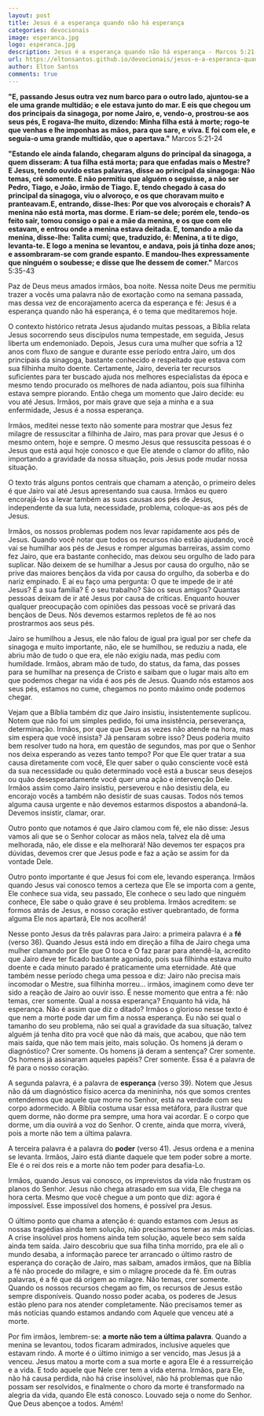 ```yaml
---
layout: post
title: Jesus é a esperança quando não há esperança
categories: devocionais
image: esperanca.jpg
logo: esperanca.jpg
description: Jesus é a esperança quando não há esperança - Marcos 5:21-24 e Marcos 5:35-43
url: https://eltonsantos.github.io/devocionais/jesus-e-a-esperanca-quando-nao-ha-esperanca/
author: Elton Santos
comments: true
---
```


__"E, passando Jesus outra vez num barco para o outro lado, ajuntou-se a ele uma grande multidão; e ele estava junto do mar. E eis que chegou um dos principais da sinagoga, por nome Jairo, e, vendo-o, prostrou-se aos seus pés, E rogava-lhe muito, dizendo: Minha filha está à morte; rogo-te que venhas e lhe imponhas as mãos, para que sare, e viva. E foi com ele, e seguia-o uma grande multidão, que o apertava."__
Marcos 5:21-24

__"Estando ele ainda falando, chegaram alguns do principal da sinagoga, a quem disseram: A tua filha está morta; para que enfadas mais o Mestre? E Jesus, tendo ouvido estas palavras, disse ao principal da sinagoga: Não temas, crê somente. E não permitiu que alguém o seguisse, a não ser Pedro, Tiago, e João, irmão de Tiago. E, tendo chegado à casa do principal da sinagoga, viu o alvoroço, e os que choravam muito e pranteavam.E, entrando, disse-lhes: Por que vos alvoroçais e chorais? A menina não está morta, mas dorme. E riam-se dele; porém ele, tendo-os feito sair, tomou consigo o pai e a mãe da menina, e os que com ele estavam, e entrou onde a menina estava deitada. E, tomando a mão da menina, disse-lhe: Talita cumi; que, traduzido, é: Menina, a ti te digo, levanta-te. E logo a menina se levantou, e andava, pois já tinha doze anos; e assombraram-se com grande espanto. E mandou-lhes expressamente que ninguém o soubesse; e disse que lhe dessem de comer."__
Marcos 5:35-43

<p class="intro"><span class="dropcap">P</span>az de Deus meus amados irmãos, boa noite. Nessa noite Deus me permitiu trazer a vocês uma palavra não de exortação como na semana passada, mas dessa vez de encorajamento acerca da esperança e fé: Jesus é a esperança quando não há esperança, é o tema que meditaremos hoje.</p>

O contexto histórico retrata Jesus ajudando muitas pessoas, a Bíblia relata Jesus socorrendo seus discípulos numa tempestade, em seguida, Jesus liberta um endemoniado. Depois, Jesus cura uma mulher que sofria a 12 anos com fluxo de sangue e durante esse período entra Jairo, um dos principais da sinagoga, bastante conhecido e respeitado que estava com sua filhinha muito doente. Certamente, Jairo, deveria ter recursos suficientes para ter buscado ajuda nos melhores especialistas da época e mesmo tendo procurado os melhores de nada adiantou, pois sua filhinha estava sempre piorando. Então chega um momento que Jairo decide: eu vou até Jesus. Irmãos, por mais grave que seja a minha e a sua enfermidade, Jesus é a nossa esperança.

Irmãos, meditei nesse texto não somente para mostrar que Jesus fez milagre de ressuscitar a filhinha de Jairo, mas para provar que Jesus é o mesmo ontem, hoje e sempre. O mesmo Jesus que ressuscita pessoas é o Jesus que está aqui hoje conosco e que Ele atende o clamor do aflito, não importando a gravidade da nossa situação, pois Jesus pode mudar nossa situação.

O texto trás alguns pontos centrais que chamam a atenção, o primeiro deles é que Jairo vai até Jesus apresentando sua causa. Irmãos eu quero encorajá-los a levar também as suas causas aos pés de Jesus, independente da sua luta, necessidade, problema, coloque-as aos pés de Jesus.

Irmãos, os nossos problemas podem nos levar rapidamente aos pés de Jesus. Quando você notar que todos os recursos não estão ajudando, você vai se humilhar aos pés de Jesus e romper algumas barreiras, assim como fez Jairo, que era bastante conhecido, mas deixou seu orgulho de lado para suplicar. Não deixem de se humilhar a Jesus por causa do orgulho, não se prive das maiores bençãos da vida por causa do orgulho, da soberba e do nariz empinado. E aí eu faço uma pergunta: O que te impede de ir até Jesus? É a sua família? É o seu trabalho? São os seus amigos? Quantas pessoas deixam de ir até Jesus por causa de críticas. Enquanto houver qualquer preocupação com opiniões das pessoas você se privará das bençãos de Deus. Nós devemos estarmos repletos de fé ao nos prostrarmos aos seus pés.

Jairo se humilhou a Jesus, ele não falou de igual pra igual por ser chefe da sinagoga e muito importante, não, ele se humilhou, se reduziu a nada, ele abriu mão de tudo o que era, ele não exigiu nada, mas pediu com humildade. Irmãos, abram mão de tudo, do status, da fama, das posses para se humilhar na presença de Cristo e saibam que o lugar mais alto em que podemos chegar na vida é aos pés de Jesus. Quando nós estamos aos seus pés, estamos no cume, chegamos no ponto máximo onde podemos chegar.

Vejam que a Bíblia também diz que Jairo insistiu, insistentemente suplicou. Notem que não foi um simples pedido, foi uma insistência, perseverança, determinação. Irmãos, por que que Deus as vezes não atende na hora, mas sim espera que você insista? Já pensaram sobre isso? Deus poderia muito bem resolver tudo na hora, em questão de segundos, mas por que o Senhor nos deixa esperando as vezes tanto tempo? Por que Ele quer tratar a sua causa diretamente com você, Ele quer saber o quão consciente você está da sua necessidade ou quão determinado você está a buscar seus desejos ou quão desesperadamente você quer uma ação e intervenção Dele. Irmãos assim como Jairo insistiu, perseverou e não desistiu dela, eu encorajo vocês a também não desistir de suas causas. Todos nós temos alguma causa urgente e não devemos estarmos dispostos a abandoná-la. Devemos insistir, clamar, orar.

Outro ponto que notamos é que Jairo clamou com fé, ele não disse: Jesus vamos ali que se o Senhor colocar as mãos nela, talvez ela dê uma melhorada, não, ele disse e ela melhorará! Não devemos ter espaços pra dúvidas, devemos crer que Jesus pode e faz a ação se assim for da vontade Dele.

Outro ponto importante é que Jesus foi com ele, levando esperança. Irmãos quando Jesus vai conosco temos a certeza que Ele se importa com a gente, Ele conhece sua vida, seu passado, Ele conhece o seu lado que ninguém conhece, Ele sabe o quão grave é seu problema. Irmãos acreditem: se formos atrás de Jesus, e nosso coração estiver quebrantado, de forma alguma Ele nos apartará, Ele nos acolherá!

Nesse ponto Jesus da três palavras para Jairo: a primeira palavra é a **fé** (verso 36). Quando Jesus está indo em direção a filha de Jairo chega uma mulher clamando por Ele que O toca e O faz parar para atendê-la, acredito que Jairo deve ter ficado bastante agoniado, pois sua filhinha estava muito doente e cada minuto parado é praticamente uma eternidade. Até que também nesse período chega uma pessoa e diz: Jairo não precisa mais incomodar o Mestre, sua filhinha morreu... irmãos, imaginem como deve ter sido a reação de Jairo ao ouvir isso. É nesse momento que entra a fé: não temas, crer somente. Qual a nossa esperança? Enquanto há vida, há esperança. Não é assim que diz o ditado? Irmãos o glorioso nesse texto é que nem a morte pode dar um fim a nossa esperança. Eu não sei qual o tamanho do seu problema, não sei qual a gravidade da sua situação, talvez alguém já tenha dito pra você que não dá mais, que acabou, que não tem mais saída, que não tem mais jeito, mais solução. Os homens já deram o diagnóstico? Crer somente. Os homens já deram a sentença? Crer somente. Os homens já assinaram aqueles papéis? Crer somente. Essa é a palavra de fé para o nosso coração.

A segunda palavra, é a palavra de **esperança** (verso 39). Notem que Jesus não dá um diagnóstico físico acerca da menininha, nós que somos crentes entendemos que aquele que morre no Senhor, está na verdade com seu corpo adormecido. A Bíblia costuma usar essa metáfora, para ilustrar que quem dorme, não dorme pra sempre, uma hora vai acordar. E o corpo que dorme, um dia ouvirá a voz do Senhor. O crente, ainda que morra, viverá, pois a morte não tem a última palavra.

A terceira palavra é a palavra do **poder** (verso 41). Jesus ordena e a menina se levanta. Irmãos, Jairo está diante daquele que tem poder sobre a morte. Ele é o rei dos reis e a morte não tem poder para desafia-Lo.

Irmãos, quando Jesus vai conosco, os imprevistos da vida não frustram os planos do Senhor. Jesus não chega atrasado em sua vida, Ele chega na hora certa. Mesmo que você chegue a um ponto que diz: agora é impossível. Esse impossível dos homens, é possível pra Jesus.

O último ponto que chama a atenção é: quando estamos com Jesus as nossas tragédias ainda tem solução, não precisamos temer as más notícias. A crise insolúvel pros homens ainda tem solução, aquele beco sem saída ainda tem saída. Jairo descobriu que sua filha tinha morrido, pra ele ali o mundo desaba, a informação parece ter arrancado o último rastro de esperança do coração de Jairo, mas saibam, amados irmãos, que na Bíblia a fé não procede do milagre, e sim o milagre procede da fé. Em outras palavras, é a fé que dá origem ao milagre. Não temas, crer somente. Quando os nossos recursos chegam ao fim, os recursos de Jesus estão sempre disponíveis. Quando nosso poder acaba, os poderes de Jesus estão pleno para nos atender completamente. Não precisamos temer as más notícias quando estamos andando com Aquele que venceu até a morte.

Por fim irmãos, lembrem-se: **a morte não tem a última palavra**. Quando a menina se levantou, todos ficaram admirados, inclusive aqueles que estavam rindo. A morte é o último inimigo a ser vencido, mas Jesus já a venceu. Jesus matou a morte com a sua morte e agora Ele é a ressurreição e a vida. E todo aquele que Nele crer tem a vida eterna. Irmãos, para Ele, não há causa perdida, não há crise insolúvel, não há problemas que não possam ser resolvidos, e finalmente o choro da morte é transformado na alegria da vida, quando Ele está conosco. Louvado seja o nome do Senhor. Que Deus abençoe a todos. Amém!